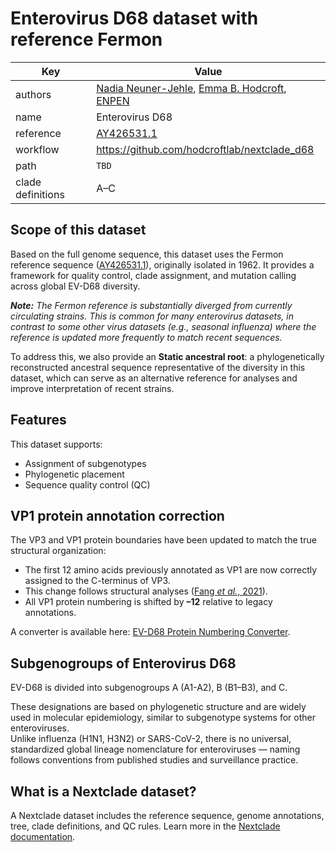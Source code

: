 # Enterovirus D68 dataset with reference Fermon

| Key                  | Value                                                                 |
|----------------------|-----------------------------------------------------------------------|
| authors              | [Nadia Neuner-Jehle](https://www.swisstph.ch/en/staff/profile/people/nadia-neuner-jehle), [Emma B. Hodcroft](http://emmahodcroft.com/), [ENPEN](https://escv.eu/european-non-polio-enterovirus-network-enpen/)                                                 |
| name                 | Enterovirus D68                                                       |
| reference            | [AY426531.1](https://www.ncbi.nlm.nih.gov/nuccore/AY426531.1)         |
| workflow             | https://github.com/hodcroftlab/nextclade_d68                          |
| path                 | `TBD`                                                                 |
| clade definitions    |  A–C                                                                  |

## Scope of this dataset

Based on the full genome sequence, this dataset uses the Fermon reference sequence ([AY426531.1](https://www.ncbi.nlm.nih.gov/nuccore/AY426531.1)), originally isolated in 1962. It provides a framework for quality control, clade assignment, and mutation calling across global EV-D68 diversity.

***Note:** The Fermon reference is substantially diverged from currently circulating strains. This is common for many enterovirus datasets, in contrast to some other virus datasets (e.g., seasonal influenza) where the reference is updated more frequently to match recent sequences.*

To address this, we also provide an **Static ancestral root**: a phylogenetically reconstructed ancestral sequence representative of the diversity in this dataset, which can serve as an alternative reference for analyses and improve interpretation of recent strains.

## Features

This dataset supports:

- Assignment of subgenotypes
- Phylogenetic placement
- Sequence quality control (QC)

## VP1 protein annotation correction  

The VP3 and VP1 protein boundaries have been updated to match the true structural organization:  
- The first 12 amino acids previously annotated as VP1 are now correctly assigned to the C-terminus of VP3.  
- This change follows structural analyses ([Fang *et al.*, 2021](https://doi.org/10.1016/j.meegid.2021.104992)).  
- All VP1 protein numbering is shifted by **–12** relative to legacy annotations.  

A converter is available here: [EV-D68 Protein Numbering Converter](https://hodcroftlab.github.io/evd68-converter/).  

## Subgenogroups of Enterovirus D68

EV-D68 is divided into subgenogroups A (A1-A2), B (B1–B3), and C. 

These designations are based on phylogenetic structure and are widely used in molecular epidemiology, similar to subgenotype systems for other enteroviruses.  
Unlike influenza (H1N1, H3N2) or SARS-CoV-2, there is no universal, standardized global lineage nomenclature for enteroviruses — naming follows conventions from published studies and surveillance practice.

## What is a Nextclade dataset?

A Nextclade dataset includes the reference sequence, genome annotations, tree, clade definitions, and QC rules. Learn more in the [Nextclade documentation](https://docs.nextstrain.org/projects/nextclade/en/stable/user/datasets.html).